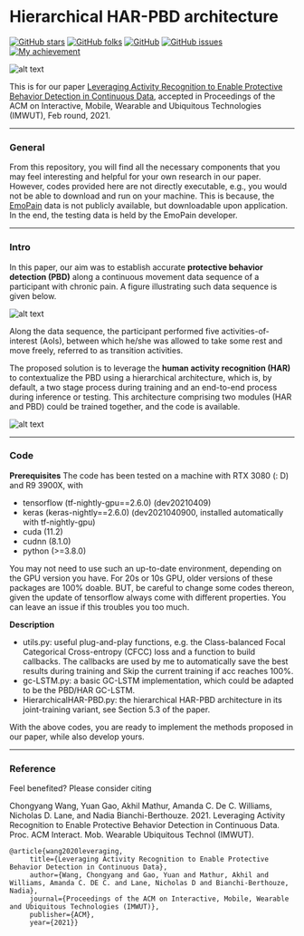 # Hierarchical HAR-PBD architecture
[![GitHub stars](https://img.shields.io/github/stars/Mvrjustid/IMWUT-Hierarchical-HAR-PBD)](https://github.com/Mvrjustid/IMWUT-Hierarchical-HAR-PBD)
[![GitHub folks](https://img.shields.io/github/forks/Mvrjustid/IMWUT-Hierarchical-HAR-PBD)](https://github.com/Mvrjustid/IMWUT-Hierarchical-HAR-PBD)
[![GitHub](https://img.shields.io/github/license/Mvrjustid/IMWUT-Hierarchical-HAR-PBD)](https://github.com/Mvrjustid/IMWUT-Hierarchical-HAR-PBD)
[![GitHub issues](https://img.shields.io/github/issues/Mvrjustid/IMWUT-Hierarchical-HAR-PBD)](https://github.com/Mvrjustid/IMWUT-Hierarchical-HAR-PBD/issues)
[![My achievement](https://img.shields.io/badge/Milestone-1st%20IMWUT-orange)](https://scholar.google.com/citations?user=H7VBxLgAAAAJ&hl=en)

![alt text](/assets/avatars.png "Avatar examples of a participant within the data sequence")

This is for our paper 
[Leveraging Activity Recognition to Enable Protective Behavior Detection in Continuous Data](https://arxiv.org/abs/2011.01776),
accepted in Proceedings of the ACM on Interactive, Mobile, Wearable and Ubiquitous Technologies (IMWUT), Feb round, 2021.

***

### General
From this repository, you will find all the necessary components that you may feel interesting and helpful for your own research in our paper.
However, codes provided here are not directly executable, e.g., you would not be able to download and run on your machine.
This is because, the [EmoPain](https://ieeexplore.ieee.org/abstract/document/7173007/) data is not publicly available, but downloadable upon application.
In the end, the testing data is held by the EmoPain developer.

***

### Intro
In this paper, our aim was to establish accurate **protective behavior detection (PBD)** along a continuous movement data sequence of a participant with chronic pain. A figure illustrating such data sequence is given below.

![alt text](/assets/sequence.png "The continuous data sequence of a participant")

Along the data sequence, the participant performed five activities-of-interest (AoIs), between which he/she was allowed to take some rest and move freely, referred to as transition activities.

The proposed solution is to leverage the **human activity recognition (HAR)** to contextualize the PBD using a hierarchical architecture, which is, by default, a two stage process during training and an end-to-end process during inference or testing. This architecture comprising two modules (HAR and PBD) could be trained together, and the code is available.

![alt text](/assets/HAR-PBD.png "Overview of the hierarchical HAR-PBD architecture")

***

### Code
**Prerequisites**
The code has been tested on a machine with RTX 3080 (: D) and R9 3900X, with
- tensorflow (tf-nightly-gpu==2.6.0) (dev20210409)
- keras (keras-nightly==2.6.0) (dev2021040900, installed automatically with tf-nightly-gpu)
- cuda (11.2)
- cudnn (8.1.0)
- python (>=3.8.0)

You may not need to use such an up-to-date environment, depending on the GPU version you have.
For 20s or 10s GPU, older versions of these packages are 100% doable. BUT, be careful to change some codes thereon, given the update of tensorflow always come with different properties. You can leave an issue if this troubles you too much.

**Description**

- utils.py: useful plug-and-play functions, e.g. the Class-balanced Focal Categorical Cross-entropy (CFCC) loss and a function to build callbacks. The callbacks are used by me to automatically save the best results during training and Skip the current training if acc reaches 100%. 
- gc-LSTM.py: a basic GC-LSTM implementation, which could be adapted to be the PBD/HAR GC-LSTM.
- HierarchicalHAR-PBD.py: the hierarchical HAR-PBD architecture in its joint-training variant, see Section 5.3 of the paper.

With the above codes, you are ready to implement the methods proposed in our paper, while also develop yours.

***

### Reference
Feel benefited?
Please consider citing

Chongyang Wang, Yuan Gao, Akhil Mathur, Amanda C. De C. Williams, Nicholas D. Lane, and Nadia Bianchi-Berthouze.
2021. Leveraging Activity Recognition to Enable Protective Behavior Detection in Continuous Data. Proc. ACM Interact. Mob.
Wearable Ubiquitous Technol (IMWUT).

    @article{wang2020leveraging,
	     title={Leveraging Activity Recognition to Enable Protective Behavior Detection in Continuous Data},
	     author={Wang, Chongyang and Gao, Yuan and Mathur, Akhil and Williams, Amanda C. DE C. and Lane, Nicholas D and Bianchi-Berthouze, Nadia},
	     journal={Proceedings of the ACM on Interactive, Mobile, Wearable and Ubiquitous Technologies (IMWUT)},
	     publisher={ACM},
	     year={2021}}
